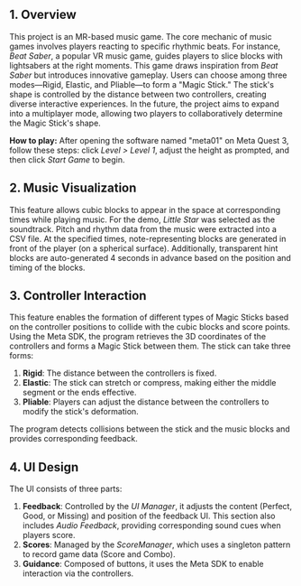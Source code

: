 ## 1. Overview

This project is an MR-based music game. The core mechanic of music games involves players reacting to specific rhythmic beats. For instance, *Beat Saber*, a popular VR music game, guides players to slice blocks with lightsabers at the right moments. This game draws inspiration from *Beat Saber* but introduces innovative gameplay. Users can choose among three modes—Rigid, Elastic, and Pliable—to form a "Magic Stick." The stick's shape is controlled by the distance between two controllers, creating diverse interactive experiences. In the future, the project aims to expand into a multiplayer mode, allowing two players to collaboratively determine the Magic Stick's shape.

**How to play:** After opening the software named "meta01" on Meta Quest 3, follow these steps: click *Level > Level 1*, adjust the height as prompted, and then click *Start Game* to begin.

## 2. Music Visualization

This feature allows cubic blocks to appear in the space at corresponding times while playing music. For the demo, *Little Star* was selected as the soundtrack. Pitch and rhythm data from the music were extracted into a CSV file. At the specified times, note-representing blocks are generated in front of the player (on a spherical surface). Additionally, transparent hint blocks are auto-generated 4 seconds in advance based on the position and timing of the blocks.

## 3. Controller Interaction

This feature enables the formation of different types of Magic Sticks based on the controller positions to collide with the cubic blocks and score points. Using the Meta SDK, the program retrieves the 3D coordinates of the controllers and forms a Magic Stick between them. The stick can take three forms:

1. **Rigid**: The distance between the controllers is fixed.
2. **Elastic**: The stick can stretch or compress, making either the middle segment or the ends effective.
3. **Pliable**: Players can adjust the distance between the controllers to modify the stick's deformation.

The program detects collisions between the stick and the music blocks and provides corresponding feedback.

## 4. UI Design

The UI consists of three parts:

1. **Feedback**: Controlled by the *UI Manager*, it adjusts the content (Perfect, Good, or Missing) and position of the feedback UI. This section also includes *Audio Feedback*, providing corresponding sound cues when players score.
2. **Scores**: Managed by the *ScoreManager*, which uses a singleton pattern to record game data (Score and Combo).
3. **Guidance**: Composed of buttons, it uses the Meta SDK to enable interaction via the controllers.
